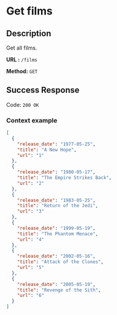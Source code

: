 # Get films

## Description

Get all films.

<b>URL :</b> `/films`

<b>Method:</b> `GET`

## Success Response

Code: `200 OK`

### Context example

```json
[
  {
    "release_date": "1977-05-25",
    "title": "A New Hope",
    "url": "1"
  },
  {
    "release_date": "1980-05-17",
    "title": "The Empire Strikes Back",
    "url": "2"
  },
  {
    "release_date": "1983-05-25",
    "title": "Return of the Jedi",
    "url": "3"
  },
  {
    "release_date": "1999-05-19",
    "title": "The Phantom Menace",
    "url": "4"
  },
  {
    "release_date": "2002-05-16",
    "title": "Attack of the Clones",
    "url": "5"
  },
  {
    "release_date": "2005-05-19",
    "title": "Revenge of the Sith",
    "url": "6"
  }
]
```
